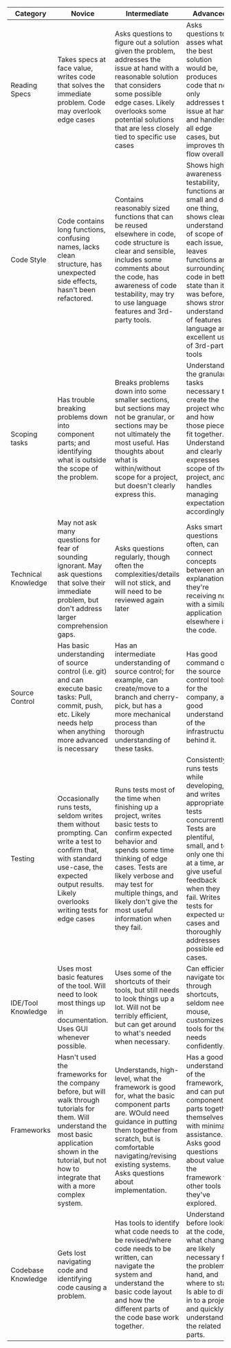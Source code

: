 | Category  | Novice | Intermediate | Advanced |
| ------------- | ------------- | ------------ | ------------ |
| Reading Specs | Takes specs at face value, writes code that solves the immediate problem. Code may overlook edge cases | Asks questions to figure out a solution given the problem, addresses the issue at hand with a reasonable solution that considers some possible edge cases. Likely overlooks some potential solutions that are less closely tied to specific use cases | Asks questions to asses what the best solution would be, produces code that not only addresses the issue at hand and handles all edge cases, but improves the flow overall. |
| Code Style | Code contains long functions, confusing names, lacks clean structure, has unexpected side effects, hasn't been refactored.| Contains reasonably sized functions that can be reused elsewhere in code, code structure is clear and sensible,  includes some comments about the code, has awareness of code testability, may try to use language features and 3rd-party tools. | Shows high awareness of testability, functions are small and do one thing, shows clear understanding of scope of each issue, leaves functions and surrounding code in better state than it was before, shows strong understanding of features of language and excellent use of 3rd-party tools |
| Scoping tasks | Has trouble breaking problems down into component parts; and identifying what is outside the scope of the problem. | Breaks problems down into some smaller sections, but  sections may not be granular, or sections may be not ultimately the most useful.  Has thoughts about what is within/without scope for a project, but doesn't clearly express this. | Understands the granular tasks necessary to create the project whole and how those pieces fit together.  Understands and clearly expresses scope of the project, and handles managing expectations accordingly. |
| Technical Knowledge | May not ask many questions for fear of sounding ignorant.  May ask questions that solve their immediate problem, but don't address larger comprehension gaps. | Asks questions regularly, though often the complexities/details will not stick, and will need to be reviewed again later | Asks smart questions often, can connect concepts between an explanation they're receiving now with a similar application elsewhere in the code. |
| Source Control | Has basic understanding of source control (i.e. git) and can execute basic tasks: Pull, commit, push, etc. Likely needs help when anything more advanced is necessary | Has an intermediate understanding of source control; for example, can create/move to a branch and cherry-pick, but has a more mechanical process than thorough understanding of these tasks. | Has good command of the source control tools for the company, and good understanding of the infrastructure behind it. |
| Testing | Occasionally runs tests, seldom writes them without prompting.  Can write a test to confirm that, with standard use-case, the expected output results. Likely overlooks writing tests for edge cases | Runs tests most of the time when finishing up a project, writes basic tests to confirm expected behavior and spends some time thinking of edge cases.  Tests are likely verbose and may test for multiple things, and likely don't give the most useful information when they fail. | Consistently runs tests while developing, and writes appropriate tests concurrently.  Tests are plentiful, small, and test only one thing at a time, and give useful feedback when they fail.  Writes tests for expected use cases and thoroughly addresses possible edge cases. |
| IDE/Tool Knowledge | Uses most basic features of the tool. Will need to look most things up in documentation. Uses GUI whenever possible. | Uses some of the shortcuts of their tools, but still needs to look things up a lot. Will not be terribly efficient, but can get around to what's needed when necessary. | Can efficiently navigate tools through shortcuts, seldom needs mouse, customizes tools for their needs confidently. |
| Frameworks | Hasn't used the frameworks for the company before, but will walk through tutorials for them.  Will understand the most basic application shown in the tutorial, but not how to integrate that with a more complex system. | Understands, high-level, what the framework is good for, what the basic component parts are. WOuld need guidance in putting them together from scratch, but is comfortable navigating/revising existing systems.  Asks questions about implementation. | Has a good understanding of the framework, and can put component parts together themselves with  minimal assistance.  Asks good questions about value of the framework vs other tools they've explored. |
| Codebase Knowledge | Gets lost navigating code and identifying code causing a problem. | Has tools to identify what code needs to be revised/where code needs to be written, can navigate the system and understand the basic code layout and how the different parts of the code base work together. | Understands, before looking at the code, what changes are likely necessary for the problem at hand, and where to start.  Is able to dive in to a project and quickly understand the related parts. |
